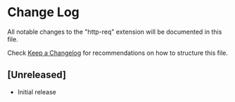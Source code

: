 # Change Log

All notable changes to the "http-req" extension will be documented in this file.

Check [Keep a Changelog](http://keepachangelog.com/) for recommendations on how to structure this file.

## [Unreleased]

- Initial release